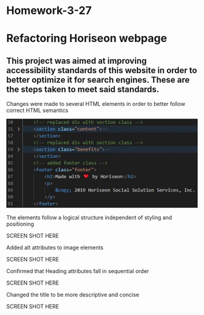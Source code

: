 # Homework-3-27
# Refactoring Horiseon webpage

## This project was aimed at improving accessibility standards of this website in order to better optimize it for search engines. These are the steps taken to meet said standards.




Changes were made to several HTML elements in order to better follow correct HTML semantics

![SEMANTICS screenshot](./assets/images/SEMANTICS-screenshot.jpg)

The elements follow a logical structure independent of styling and positioning 

SCREEN SHOT HERE

Added alt attributes to image elements

SCREEN SHOT HERE

Confirmed that Heading attributes fall in sequential order

SCREEN SHOT HERE

Changed the title to be more descriptive and concise 

SCREEN SHOT HERE
